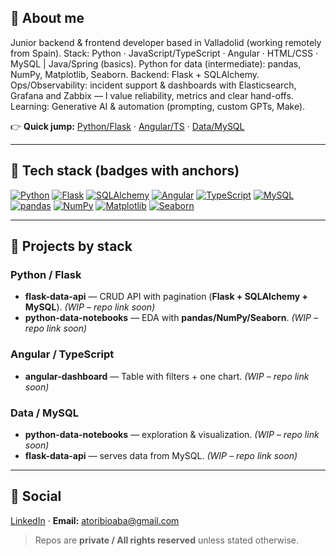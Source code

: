 ## 👋 About me
Junior backend & frontend developer based in Valladolid (working remotely from Spain).
Stack: Python · JavaScript/TypeScript · Angular · HTML/CSS · MySQL | Java/Spring (basics).
Python for data (intermediate): pandas, NumPy, Matplotlib, Seaborn. Backend: Flask + SQLAlchemy.
Ops/Observability: incident support & dashboards with Elasticsearch, Grafana and Zabbix — I value reliability, metrics and clear hand-offs.
Learning: Generative AI & automation (prompting, custom GPTs, Make).


👉 **Quick jump:** [Python/Flask](#python-flask) · [Angular/TS](#angular-ts) · [Data/MySQL](#data-mysql)

---

## 🧰 Tech stack (badges with anchors)
[![Python](https://img.shields.io/badge/Python-3776AB?logo=python&logoColor=white)](#python-flask)
[![Flask](https://img.shields.io/badge/Flask-000000?logo=flask&logoColor=white)](#python-flask)
[![SQLAlchemy](https://img.shields.io/badge/SQLAlchemy-A71D2A?logoColor=white)](#python-flask)
[![Angular](https://img.shields.io/badge/Angular-DD0031?logo=angular&logoColor=white)](#angular-ts)
[![TypeScript](https://img.shields.io/badge/TypeScript-3178C6?logo=typescript&logoColor=white)](#angular-ts)
[![MySQL](https://img.shields.io/badge/MySQL-4479A1?logo=mysql&logoColor=white)](#data-mysql)
[![pandas](https://img.shields.io/badge/pandas-150458?logo=pandas&logoColor=white)](#data-mysql)
[![NumPy](https://img.shields.io/badge/NumPy-013243?logo=numpy&logoColor=white)](#data-mysql)
[![Matplotlib](https://img.shields.io/badge/Matplotlib-11557C?logoColor=white)](#data-mysql)
[![Seaborn](https://img.shields.io/badge/Seaborn-4B8BBE?logoColor=white)](#data-mysql)

---

## 🔵 Projects by stack

### <a id="python-flask"></a>Python / Flask
- **flask-data-api** — CRUD API with pagination (**Flask + SQLAlchemy + MySQL**). *(WIP – repo link soon)*  
- **python-data-notebooks** — EDA with **pandas/NumPy/Seaborn**. *(WIP – repo link soon)*

### <a id="angular-ts"></a>Angular / TypeScript
- **angular-dashboard** — Table with filters + one chart. *(WIP – repo link soon)*

### <a id="data-mysql"></a>Data / MySQL
- **python-data-notebooks** — exploration & visualization. *(WIP – repo link soon)*  
- **flask-data-api** — serves data from MySQL. *(WIP – repo link soon)*

---

## 🔗 Social
[LinkedIn](https://www.linkedin.com/in/alvarotoribioaba) · **Email:** atoribioaba@gmail.com

> Repos are **private / All rights reserved** unless stated otherwise.
